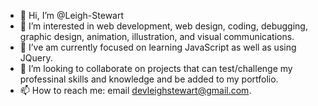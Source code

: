 - 👋 Hi, I’m @Leigh-Stewart
- 👀 I’m interested in web development, web design, coding, debugging, graphic design, animation, illustration, and visual communications.
- 🌱 I’ve am currently focused on learning JavaScript as well as using JQuery.
- 💞️ I’m looking to collaborate on projects that can test/challenge my professinal skills and knowledge and be added to my portfolio.
- 📫 How to reach me: email devleighstewart@gmail.com.

<!---
Leigh-Stewart/Leigh-Stewart is a ✨ special ✨ repository because its `README.md` (this file) appears on your GitHub profile.
You can click the Preview link to take a look at your changes.
--->
